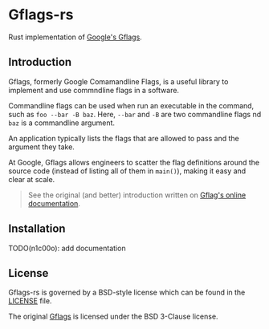 # Gflags-rs

Rust implementation of [Google's Gflags](https://github.com/gflags/gflags).

## Introduction

Gflags, formerly Google Comamandline Flags, is a useful library to implement and use
commndline flags in a software.

Commandline flags can be used when run an executable in the command, such as `foo --bar -B baz`.
Here, `--bar` and `-B` are two commandline flags nd `baz` is a commandline argument.

An application typically lists the flags that are allowed to pass and the argument they take.

At Google, Gflags allows engineers to scatter the flag definitions around the source code (instead
of listing all of them in `main()`), making it easy and clear at scale.

> See the original (and better) introduction written on [Gflag's online documentation](http://gflags.github.io/gflags/).

## Installation

TODO(n1c00o): add documentation

## License

Gflags-rs is governed by a BSD-style license which can be found in the [LICENSE](LICENSE) file.

The original [Gflags](https://github.com/gflags/gflags) is licensed under the BSD 3-Clause license.
